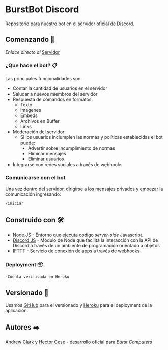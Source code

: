 # BurstBot Discord
Repositorio para nuestro bot en el servidor oficial de Discord.

## Comenzando 🚀

_Enlace directo al_ [Servidor](https://discord.gg/TXDrcTw)


### ¿Que hace el bot? 📋
Las principales funcionalidades son:

* Contar la cantidad de usuarios en el servidor
* Saludar a nuevos miembros del servidor
* Respuesta de comandos en formatos:
    * Texto
    * Imagenes
    * Embeds
    * Archivos en Buffer
    * Links
* Moderación del servidor:
  * Si los usuarios inclumplen las normas y políticas establecidas el bot puede:
    * Advertir sobre incumplimiento de normas
    * Eliminar mensajes 
    * Eliminar usuarios
* Integrarse con redes sociales a través de webhooks


### Comunicarse con el bot 
Una vez dentro del servidor, dirigirse a los mensajes privados y empezar la comunicación ingresando:

```
/iniciar
```

## Construido con 🛠️

* [Node.JS](https://nodejs.org/en/) - Entorno que ejecuta codigo _server-side_ Javascript.
* [Discord.JS](https://discord.js.org/#/) - Módulo de Node que facilita la interacción con la API de Discord a través de un ambiente de programación orientado a objetos 
* [IFTTT](https://ifttt.com/) - Servicio de conexión de apps a través de webhooks


### Deployment 📦

```
-Cuenta verificada en Heroku
```


## Versionado 📌

Usamos [GitHub](https://github.com/) para el versionado y [Heroku](https://www.heroku.com/) para el deployment de la aplicación.

## Autores ✒️


[Andrew Clark](https://github.com/andrewxxclark) y [Hector Cese](https://github.com/HackThorD) - desarrollo oficial para  *Burst Computers* 
